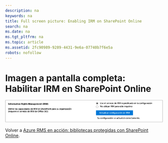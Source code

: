 ```yaml
---
description: na
keywords: na
title: Full screen picture: Enabling IRM on SharePoint Online
search: na
ms.date: na
ms.tgt_pltfrm: na
ms.topic: article
ms.assetid: 2fc90989-9289-4431-9e6a-07740b7f6e5a
robots: nofollow
---
```

# Imagen a pantalla completa: Habilitar IRM en SharePoint Online
![](../Image/AzRMS_StoryboardSPO_1.png)

Volver a [Azure RMS en acción: bibliotecas protegidas con SharePoint Online](http://technet.microsoft.com/library/jj585026.aspx).

